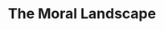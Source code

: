 ---
title: "The Moral Landscape"
bookCover: "/assets/book-covers/the-moral-landscape.jpg"
slug: "the-moral-landscape"
bookAuthor: "Sam Harris"
rating: 8
done: false
tags: []
summary: false
detailedNotes: false
amazonLink: ""
amazonAffiliateLink: ""
---